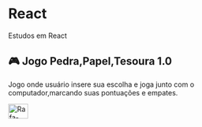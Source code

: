 # React
Estudos em React

## 🎮 Jogo Pedra,Papel,Tesoura 1.0
Jogo onde usuário insere sua escolha e joga junto com o computador,marcando suas pontuações e empates.

  <img align="center" alt="Rafa-HTML" height="30" width="40" src="https://media.discordapp.net/attachments/1022605277469626472/1101254814899388516/jogo.gif?width=274&height=491">

